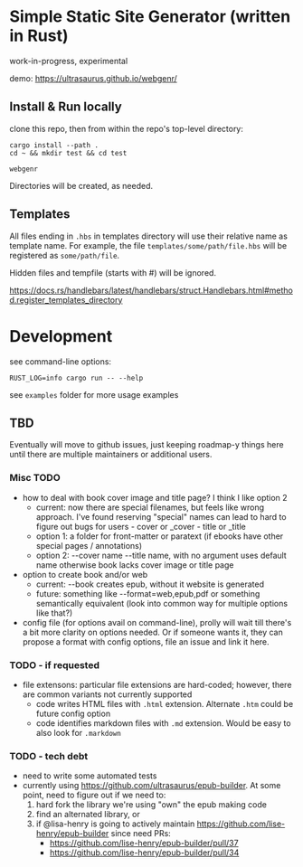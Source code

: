 # Simple Static Site Generator (written in Rust)

work-in-progress, experimental

demo: https://ultrasaurus.github.io/webgenr/

## Install & Run locally

clone this repo, then from within the repo's top-level directory:
```
cargo install --path .
cd ~ && mkdir test && cd test

webgenr
```

Directories will be created, as needed.

## Templates

All files ending in `.hbs` in templates directory will use their relative name as template name. For example, the file `templates/some/path/file.hbs` will be registered as `some/path/file`.

Hidden files and tempfile (starts with #) will be ignored.

https://docs.rs/handlebars/latest/handlebars/struct.Handlebars.html#method.register_templates_directory

# Development

see command-line options:
```
RUST_LOG=info cargo run -- --help
```

see `examples` folder for more usage examples

## TBD
Eventually will move to github issues, just keeping roadmap-y things here
until there are multiple maintainers or additional users.

### Misc TODO
- how to deal with book cover image and title page? I think I like option 2
  - current: now there are special filenames, but feels like wrong approach.
    I've found reserving "special" names can lead to hard to figure out bugs
    for users
        - cover or _cover
        - title or _title
  - option 1: a folder for front-matter or paratext
    (if ebooks have other special pages / annotations)
  - option 2: --cover name --title name, with no argument uses default name
    otherwise book lacks cover image or title page
- option to create book and/or web
  - current: --book creates epub, without it website is generated
  - future: something like --format=web,epub,pdf or something semantically
    equivalent (look into common way for multiple options like that?)
- config file (for options avail on command-line), prolly will wait till
  there's a bit more clarity on options needed. Or if someone wants it,
  they can propose a format with config options, file an issue and link it here.

### TODO - if requested
- file extensons: particular file extensions are hard-coded; however,
  there are common variants not currently supported
  - code writes HTML files with `.html` extension. Alternate `.htm` could
    be future config option
  - code identifies markdown files with `.md` extension. Would be easy to
    also look for `.markdown`

### TODO - tech debt
- need to write some automated tests
- currently using https://github.com/ultrasaurus/epub-builder.
  At some point, need to figure out if we need to:
    1. hard fork the library we're using "own" the epub making code
    2. find an alternated library, or
    3. if @lisa-henry is going to actively maintain https://github.com/lise-henry/epub-builder
    since need PRs:
        - https://github.com/lise-henry/epub-builder/pull/37
        - https://github.com/lise-henry/epub-builder/pull/34

